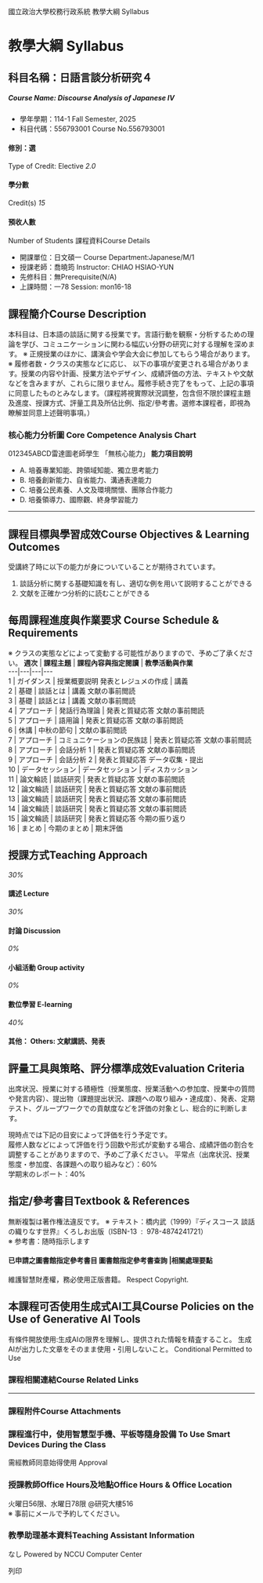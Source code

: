 國立政治大學校務行政系統 教學大綱 Syllabus
# 教學大綱 Syllabus
##  科目名稱：日語言談分析研究４
#####  Course Name: Discourse Analysis of Japanese IV
  * 學年學期：114-1 Fall Semester, 2025 
  * 科目代碼：556793001 Course No.556793001


#### 修別：選
Type of Credit: Elective 
_2.0_
#### 學分數
Credit(s)
_15_
#### 預收人數
Number of Students
課程資料Course Details
  * 開課單位：日文碩一 Course Department:Japanese/M/1 
  * 授課老師：喬曉筠 Instructor: CHIAO HSIAO-YUN 
  * 先修科目：無Prerequisite(N/A)
  * 上課時間：一78 Session: mon16-18


##  課程簡介Course Description
本科目は、日本語の談話に関する授業です。言語行動を観察・分析するための理論を学び、コミュニケーションに関わる幅広い分野の研究に対する理解を深めます。
※ 正規授業のほかに、講演会や学会大会に参加してもらう場合があります。
※ 履修者数・クラスの実態などに応じ、 以下の事項が変更される場合があります。授業の内容や計画、授業方法やデザイン、成績評価の方法、テキストや文献などを含みますが、これらに限りません。履修手続き完了をもって、上記の事項に同意したものとみなします。（課程將視實際狀況調整，包含但不限於課程主題及進度、授課方式、評量工具及所佔比例、指定/參考書。選修本課程者，即視為瞭解並同意上述聲明事項。）
###  核心能力分析圖 Core Competence Analysis Chart
012345ABCD雷達圖老師學生
「無核心能力」 
**能力項目說明**
  * A. 培養專業知能、跨領域知能、獨立思考能力
  * B. 培養創新能力、自省能力、溝通表達能力
  * C. 培養公民素養、人文及環境關懷、團隊合作能力
  * D. 培養領導力、國際觀、終身學習能力


* * *
##  課程目標與學習成效Course Objectives & Learning Outcomes 
受講終了時に以下の能力が身についていることが期待されています。
1. 談話分析に関する基礎知識を有し、適切な例を用いて説明することができる  
2. 文献を正確かつ分析的に読むことができる 
##  每周課程進度與作業要求 Course Schedule & Requirements
※ クラスの実態などによって変動する可能性がありますので、予めご了承ください。
**週次** |  **課程主題** |  **課程****內****容與指定****閱****讀** |  **教學活動與作業**  
---|---|---|---  
1 |  ガイダンス |  授業概要説明 発表とレジュメの作成 |  講義  
2 |  基礎 |  談話とは |  講義 文献の事前閲読  
3 |  基礎 |  談話とは |  講義 文献の事前閲読  
4 |  アプローチ |  発話行為理論 |  発表と質疑応答 文献の事前閲読  
5 |  アプローチ |  語用論 |  発表と質疑応答 文献の事前閲読  
6 |  休講 |  中秋の節句 |  文献の事前閲読  
7 |  アプローチ |  コミュニケーションの民族誌 |  発表と質疑応答 文献の事前閲読  
8 |  アプローチ |  会話分析 1 |  発表と質疑応答 文献の事前閲読  
9 |  アプローチ |  会話分析 2 |  発表と質疑応答 データ収集・提出  
10 |  データセッション |  データセッション |  ディスカッション  
11 |  論文輪読 |  談話研究 |  発表と質疑応答 文献の事前閲読  
12 |  論文輪読 |  談話研究 |  発表と質疑応答 文献の事前閲読  
13 |  論文輪読 |  談話研究 |  発表と質疑応答 文献の事前閲読  
14 |  論文輪読 |  談話研究 |  発表と質疑応答 文献の事前閲読  
15 |  論文輪読 |  談話研究 |  発表と質疑応答 今期の振り返り  
16 |  まとめ |  今期のまとめ |  期末評価  
  

##  授課方式Teaching Approach
_30%_
####  講述 Lecture
_30%_
####  討論 Discussion
_0%_
####  小組活動 Group activity
_0%_
####  數位學習 E-learning
_40%_
####  其他： Others: 文献講読、発表 
##  評量工具與策略、評分標準成效Evaluation Criteria
出席状況、授業に対する積極性（授業態度、授業活動への参加度、授業中の質問や発言内容）、提出物（課題提出状況、課題への取り組み・達成度）、発表、定期テスト、グループワークでの貢献度などを評価の対象とし、総合的に判断します。  
  
現時点では下記の目安によって評価を行う予定です。  
履修人数などによって評価を行う回数や形式が変動する場合、成績評価の割合を調整することがありますので、予めご了承ください。
平常点（出席状況、授業態度・参加度、各課題への取り組みなど）：60%  
学期末のレポート：40%
##  指定/參考書目Textbook & References
無断複製は著作権法違反です。
※ テキスト：橋内武（1999）『ディスコース 談話の織りなす世界』くろしお出版（ISBN-13 ‏ : ‎ 978-4874241721）  
※ 参考書：随時指示します
####  已申請之圖書館指定參考書目  圖書館指定參考書查詢 |相關處理要點
維護智慧財產權，務必使用正版書籍。 Respect Copyright.
##  本課程可否使用生成式AI工具Course Policies on the Use of Generative AI Tools
有條件開放使用:生成AIの限界を理解し、提供された情報を精査すること。 生成AIが出力した文章をそのまま使用・引用しないこと。 Conditional Permitted to Use 
###  課程相關連結Course Related Links
* * *
###  課程附件Course Attachments
###  課程進行中，使用智慧型手機、平板等隨身設備 To Use Smart Devices During the Class
需經教師同意始得使用  Approval
###  授課教師Office Hours及地點Office Hours & Office Location
火曜日56限、水曜日78限 @研究大樓516  
※ 事前にメールで予約してください。
###  教學助理基本資料Teaching Assistant Information
なし
Powered by NCCU Computer Center
  
列印
